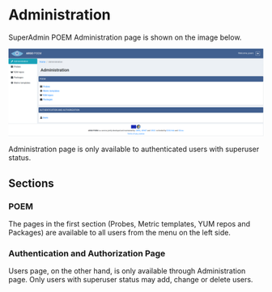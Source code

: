 # Administration

SuperAdmin POEM Administration page is shown on the image below.

![SuperAdmin administration](figures/superadmin_administration.png)

Administration page is only available to authenticated users with superuser status. 

## Sections

### POEM

The pages in the first section (Probes, Metric templates, YUM repos and Packages) are available to all users from the menu on the left side. 

### Authentication and Authorization Page

Users page, on the other hand, is only available through Administration page. Only users with superuser status may add, change or delete users.
